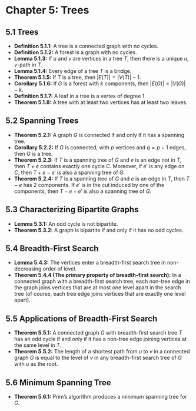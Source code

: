 # Chapter 5: Trees

## 5.1 Trees
- **Definition 5.1.1:** A tree is a connected graph with no cycles.
- **Definition 5.1.2:** A forest is a graph with no cycles.
- **Lemma 5.1.3:** If $u$ and $v$ are vertices in a tree $T$, then there is a unique $u, v$-path in $T$.
- **Lemma 5.1.4:** Every edge of a tree $T$ is a bridge.
- **Theorem 5.1.5:** If $T$ is a tree, then $|E(T)| = |V(T)| - 1$.
- **Corollary 5.1.6:** If $G$ is a forest with $k$ components, then $|E(G)| = |V(G)| - k$.
- **Definition 5.1.7:** A leaf in a tree is a vertex of degree 1.
- **Theorem 5.1.8:** A tree with at least two vertices has at least two leaves.

## 5.2 Spanning Trees
- **Theorem 5.2.1:** A graph $G$ is connected if and only if it has a spanning tree.
- **Corollary 5.2.2:** If $G$ is connected, with $p$ vertices and $q = p - 1$ edges, then $G$ is a tree.
- **Theorem 5.2.3:** If $T$ is a spanning tree of $G$ and $e$ is an edge not in $T$, then $T + e$ contains exactly one cycle $C$. Moreover, if $e'$ is any edge on $C$, then $T + e - e'$ is also a spanning tree of $G$.
- **Theorem 5.2.4:** If $T$ is a spanning tree of $G$ and $e$ is an edge in $T$, then $T - e$ has 2 components. If $e'$ is in the cut induced by one of the components, then $T - e + e'$ is also a spanning tree of $G$.

## 5.3 Characterizing Bipartite Graphs
- **Lemma 5.3.1:** An odd cycle is not bipartite.
- **Theorem 5.3.2:** A graph is bipartite if and only if it has no odd cycles.

## 5.4 Breadth-First Search
- **Lemma 5.4.3:** The vertices enter a breadth-first search tree in non-decreasing order of level.
- **Theorem 5.4.4 (The primary property of breadth-first search):** In a connected graph with a breadth-first search tree, each non-tree edge in the graph joins vertices that are at most one level apart in the search tree (of course, each tree edge joins vertices that are exactly one level apart).

## 5.5 Applications of Breadth-First Search
- **Theorem 5.5.1:** A connected graph $G$ with breadth-first search tree $T$ has an odd cycle if and only if it has a non-tree edge joining vertices at the same level in $T$.
- **Theorem 5.5.2:** The length of a shortest path from $u$ to $v$ in a connected graph $G$ is equal to the level of $v$ in any breadth-first search tree of $G$ with $u$ as the root.

## 5.6 Minimum Spanning Tree
- **Theorem 5.6.1:** Prim’s algorithm produces a minimum spanning tree for $G$.
